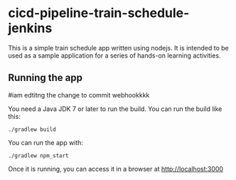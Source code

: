 # cicd-pipeline-train-schedule-jenkins

This is a simple train schedule app written using nodejs. It is intended to be used as a sample application for a series of hands-on learning activities.

## Running the app

#iam edtitng the change to commit webhookkkk

You need a Java JDK 7 or later to run the build. You can run the build like this:

    ./gradlew build

You can run the app with:

    ./gradlew npm_start

Once it is running, you can access it in a browser at [http://localhost:3000](http://localhost:3000)
